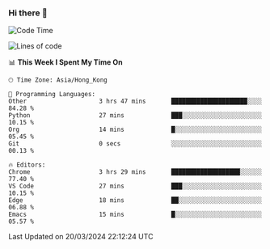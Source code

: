 ### Hi there 👋

<!--
**nicehiro/nicehiro** is a ✨ _special_ ✨ repository because its `README.md` (this file) appears on your GitHub profile.

Here are some ideas to get you started:

- 🔭 I’m currently working on ...
- 🌱 I’m currently learning ...
- 👯 I’m looking to collaborate on ...
- 🤔 I’m looking for help with ...
- 💬 Ask me about ...
- 📫 How to reach me: ...
- 😄 Pronouns: ...
- ⚡ Fun fact: ...
-->

<!--START_SECTION:waka-->
![Code Time](http://img.shields.io/badge/Code%20Time-289%20hrs%2040%20mins-blue)

![Lines of code](https://img.shields.io/badge/From%20Hello%20World%20I%27ve%20Written-2.6%20million%20lines%20of%20code-blue)

📊 **This Week I Spent My Time On** 

```text
🕑︎ Time Zone: Asia/Hong_Kong

💬 Programming Languages: 
Other                    3 hrs 47 mins       █████████████████████░░░░   84.28 % 
Python                   27 mins             ███░░░░░░░░░░░░░░░░░░░░░░   10.15 % 
Org                      14 mins             █░░░░░░░░░░░░░░░░░░░░░░░░   05.45 % 
Git                      0 secs              ░░░░░░░░░░░░░░░░░░░░░░░░░   00.13 % 

🔥 Editors: 
Chrome                   3 hrs 29 mins       ███████████████████░░░░░░   77.40 % 
VS Code                  27 mins             ███░░░░░░░░░░░░░░░░░░░░░░   10.15 % 
Edge                     18 mins             ██░░░░░░░░░░░░░░░░░░░░░░░   06.88 % 
Emacs                    15 mins             █░░░░░░░░░░░░░░░░░░░░░░░░   05.57 % 
```


 Last Updated on 20/03/2024 22:12:24 UTC
<!--END_SECTION:waka-->
